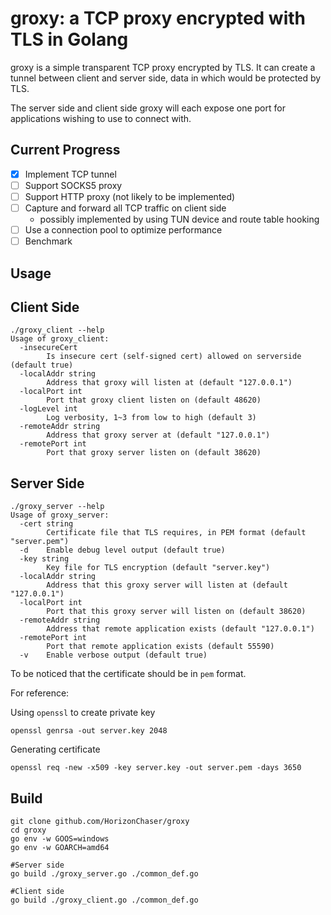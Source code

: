 # groxy: a TCP proxy encrypted with TLS in Golang

groxy is a simple transparent TCP proxy encrypted by TLS. It can create a tunnel between client and server side, data in which would be protected by TLS.

The server side and client side groxy will each expose one port for applications wishing to use to connect with.

## Current Progress

- [x] Implement TCP tunnel
- [ ] Support SOCKS5 proxy
- [ ] Support HTTP proxy (not likely to be implemented)
- [ ] Capture and forward all TCP traffic on client side
  - possibly implemented by using TUN device and route table hooking
- [ ] Use a connection pool to optimize performance
- [ ] Benchmark

## Usage

## Client Side

```shell
./groxy_client --help
Usage of groxy_client:
  -insecureCert
        Is insecure cert (self-signed cert) allowed on serverside (default true)
  -localAddr string
        Address that groxy will listen at (default "127.0.0.1")
  -localPort int
        Port that groxy client listen on (default 48620)
  -logLevel int
        Log verbosity, 1~3 from low to high (default 3)
  -remoteAddr string
        Address that groxy server at (default "127.0.0.1")
  -remotePort int
        Port that groxy server listen on (default 38620)
```

## Server Side

```shell
./groxy_server --help
Usage of groxy_server:
  -cert string
        Certificate file that TLS requires, in PEM format (default "server.pem")
  -d    Enable debug level output (default true)
  -key string
        Key file for TLS encryption (default "server.key")
  -localAddr string
        Address that this groxy server will listen at (default "127.0.0.1")
  -localPort int
        Port that this groxy server will listen on (default 38620)
  -remoteAddr string
        Address that remote application exists (default "127.0.0.1")
  -remotePort int
        Port that remote application exists (default 55590)
  -v    Enable verbose output (default true)
```

To be noticed that the certificate should be in `pem` format.

For reference:

Using `openssl` to create private key

`openssl genrsa -out server.key 2048`

Generating certificate

`openssl req -new -x509 -key server.key -out server.pem -days 3650`

## Build

```shell
git clone github.com/HorizonChaser/groxy
cd groxy
go env -w GOOS=windows
go env -w GOARCH=amd64

#Server side
go build ./groxy_server.go ./common_def.go

#Client side
go build ./groxy_client.go ./common_def.go
```

